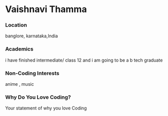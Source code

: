 # Vaishnavi Thamma 

### Location
banglore, karnataka,India

### Academics
i have finished intermediate/ class 12 
and i am going to be a b tech graduate

### Non-Coding Interests
anime , music

### Why Do You Love Coding?
Your statement of why you love Coding
